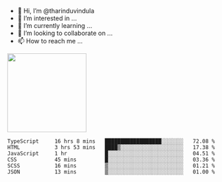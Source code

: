 - 👋 Hi, I’m @tharinduvindula
- 👀 I’m interested in ...
- 🌱 I’m currently learning ...
- 💞️ I’m looking to collaborate on ...
- 📫 How to reach me ...

<!---
tharinduvindula/tharinduvindula is a ✨ special ✨ repository because its `README.md` (this file) appears on your GitHub profile.
You can click the Preview link to take a look at your changes.
--->

<img height="180em" src="https://github-readme-stats.vercel.app/api?username=tharinduvindula&show_icons=true&hide_border=false&&count_private=true&include_all_commits=true" />


<!--START_SECTION:waka-->

```text
TypeScript     16 hrs 8 mins   ██████████████████░░░░░░░   72.08 %
HTML           3 hrs 53 mins   ████▒░░░░░░░░░░░░░░░░░░░░   17.38 %
JavaScript     1 hr            █░░░░░░░░░░░░░░░░░░░░░░░░   04.51 %
CSS            45 mins         █░░░░░░░░░░░░░░░░░░░░░░░░   03.36 %
SCSS           16 mins         ▒░░░░░░░░░░░░░░░░░░░░░░░░   01.21 %
JSON           13 mins         ▒░░░░░░░░░░░░░░░░░░░░░░░░   01.00 %
```

<!--END_SECTION:waka-->
